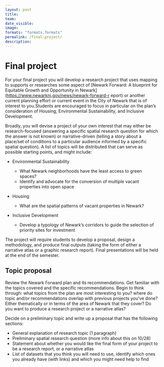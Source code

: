 ```yaml
---
layout: post
title: 
team: 
date_visible: 
image: 
formats: "formats,formats"
permalink: /final-project/
description: 
---
```



# Final project 
For your final project you will develop a research project that uses mapping to supports or researches some aspect of [Newark Forward: A blueprint for Equitable Growth and Opportunity in Newark](https://www.newarknj.gov/news/newark-forward-r  eport) or another current planning effort or current event in the City of Newark that is of interest to you.Students are encouraged to focus in particular on the plan’s consideration of Housing, Environmental Sustainability, and Inclusive Development. 

Broadly, you will devise a project of your own interest that may either be research-focused (answering a specific spatial research question for which the answer is not known) or narrative-driven (telling a story about a place/set of conditions to a particular audience informed by a specific spatial question). A list of topics will be distributed that can serve as possible starting points, and might include:  

- Environmental Sustainability  
    -  What Newark neighborhoods have the least access to green spaces?
    -  Identify and advocate for the conversion of multiple vacant properties into open space   

- Housing 
    -  What are the spatial patterns of vacant properties in Newark?

- Inclusive Development
    -  Develop a typology of Newark’s corridors to guide the selection of priority sites for investment

The project will require students to develop a proposal, design a methodology, and produce final outputs (taking the form of either a narrative atlas or a graphic research report). Final presentations will be held at the end of the semester. 

## Topic proposal

Review the Newark Forward plan and its recommendations. Get familiar with the topics covered and the specific recommendations. Begin to think through: what topics from the plan are most interesting to you? where do topic and/or recommendations overlap with previous projects you've done? Either thematically or in terms of the area of Newark that they cover? Do you want to produce a research project or a narrative atlas? 

Decide on a preliminary topic and write up a proposal that has the following sections: 

- General explanation of research topic (1 paragraph)
- Preliminary spatial research question (more info about this on 10/28)
- Statement about whether you would like the final form of your project to be a research report, or a narrative atlas
- List of datasets that you think you will need to use, identify which ones you already have (with links) and which you might need help to find


